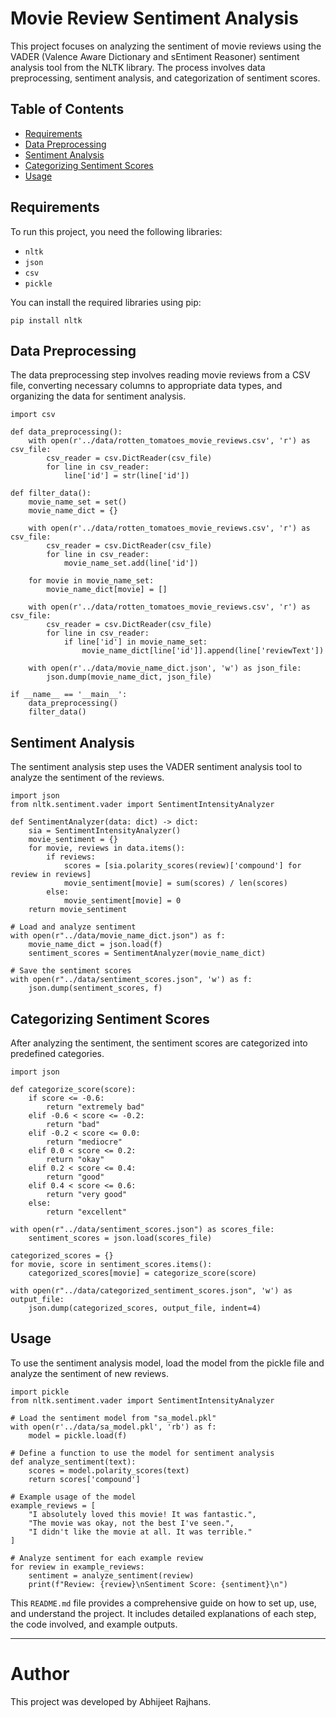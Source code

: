 # Movie Review Sentiment Analysis

This project focuses on analyzing the sentiment of movie reviews using the VADER (Valence Aware Dictionary and sEntiment Reasoner) sentiment analysis tool from the NLTK library. The process involves data preprocessing, sentiment analysis, and categorization of sentiment scores.

## Table of Contents
- [Requirements](#requirements)
- [Data Preprocessing](#data-preprocessing)
- [Sentiment Analysis](#sentiment-analysis)
- [Categorizing Sentiment Scores](#categorizing-sentiment-scores)
- [Usage](#usage)

## Requirements

To run this project, you need the following libraries:
- `nltk`
- `json`
- `csv`
- `pickle`

You can install the required libraries using pip:
```
pip install nltk
```

## Data Preprocessing
The data preprocessing step involves reading movie reviews from a CSV file, converting necessary columns to appropriate data types, and organizing the data for sentiment analysis.

```
import csv

def data_preprocessing():
    with open(r'../data/rotten_tomatoes_movie_reviews.csv', 'r') as csv_file:
        csv_reader = csv.DictReader(csv_file)
        for line in csv_reader:
            line['id'] = str(line['id'])

def filter_data():
    movie_name_set = set()
    movie_name_dict = {}

    with open(r'../data/rotten_tomatoes_movie_reviews.csv', 'r') as csv_file:
        csv_reader = csv.DictReader(csv_file)
        for line in csv_reader:
            movie_name_set.add(line['id'])

    for movie in movie_name_set:
        movie_name_dict[movie] = []

    with open(r'../data/rotten_tomatoes_movie_reviews.csv', 'r') as csv_file:
        csv_reader = csv.DictReader(csv_file)
        for line in csv_reader:
            if line['id'] in movie_name_set:
                movie_name_dict[line['id']].append(line['reviewText'])

    with open(r'../data/movie_name_dict.json', 'w') as json_file:
        json.dump(movie_name_dict, json_file)

if __name__ == '__main__':
    data_preprocessing()
    filter_data()

```

## Sentiment Analysis
The sentiment analysis step uses the VADER sentiment analysis tool to analyze the sentiment of the reviews.

```
import json
from nltk.sentiment.vader import SentimentIntensityAnalyzer

def SentimentAnalyzer(data: dict) -> dict:
    sia = SentimentIntensityAnalyzer()
    movie_sentiment = {}
    for movie, reviews in data.items():
        if reviews:
            scores = [sia.polarity_scores(review)['compound'] for review in reviews]
            movie_sentiment[movie] = sum(scores) / len(scores)
        else:
            movie_sentiment[movie] = 0
    return movie_sentiment

# Load and analyze sentiment
with open(r"../data/movie_name_dict.json") as f:
    movie_name_dict = json.load(f)
    sentiment_scores = SentimentAnalyzer(movie_name_dict)

# Save the sentiment scores
with open(r"../data/sentiment_scores.json", 'w') as f:
    json.dump(sentiment_scores, f)
```

## Categorizing Sentiment Scores
After analyzing the sentiment, the sentiment scores are categorized into predefined categories.

```
import json

def categorize_score(score):
    if score <= -0.6:
        return "extremely bad"
    elif -0.6 < score <= -0.2:
        return "bad"
    elif -0.2 < score <= 0.0:
        return "mediocre"
    elif 0.0 < score <= 0.2:
        return "okay"
    elif 0.2 < score <= 0.4:
        return "good"
    elif 0.4 < score <= 0.6:
        return "very good"
    else:
        return "excellent"

with open(r"../data/sentiment_scores.json") as scores_file:
    sentiment_scores = json.load(scores_file)

categorized_scores = {}
for movie, score in sentiment_scores.items():
    categorized_scores[movie] = categorize_score(score)

with open(r"../data/categorized_sentiment_scores.json", 'w') as output_file:
    json.dump(categorized_scores, output_file, indent=4)
```

## Usage
To use the sentiment analysis model, load the model from the pickle file and analyze the sentiment of new reviews.

```
import pickle
from nltk.sentiment.vader import SentimentIntensityAnalyzer

# Load the sentiment model from "sa_model.pkl"
with open(r'../data/sa_model.pkl', 'rb') as f:
    model = pickle.load(f)

# Define a function to use the model for sentiment analysis
def analyze_sentiment(text):
    scores = model.polarity_scores(text)
    return scores['compound']

# Example usage of the model
example_reviews = [
    "I absolutely loved this movie! It was fantastic.",
    "The movie was okay, not the best I've seen.",
    "I didn't like the movie at all. It was terrible."
]

# Analyze sentiment for each example review
for review in example_reviews:
    sentiment = analyze_sentiment(review)
    print(f"Review: {review}\nSentiment Score: {sentiment}\n")
```


This `README.md` file provides a comprehensive guide on how to set up, use, and understand the project. It includes detailed explanations of each step, the code involved, and example outputs.

---

# Author
This project was developed by Abhijeet Rajhans.
